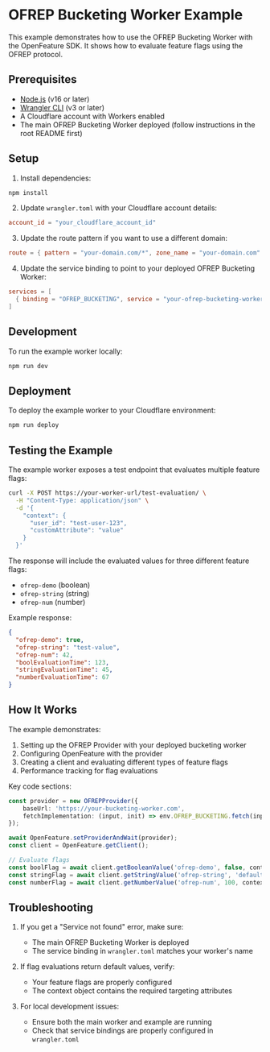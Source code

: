 # OFREP Bucketing Worker Example

This example demonstrates how to use the OFREP Bucketing Worker with the OpenFeature SDK. It shows how to evaluate feature flags using the OFREP protocol.

## Prerequisites

- [Node.js](https://nodejs.org/) (v16 or later)
- [Wrangler CLI](https://developers.cloudflare.com/workers/wrangler/install-and-update/) (v3 or later)
- A Cloudflare account with Workers enabled
- The main OFREP Bucketing Worker deployed (follow instructions in the root README first)

## Setup

1. Install dependencies:
```bash
npm install
```

2. Update `wrangler.toml` with your Cloudflare account details:
```toml
account_id = "your_cloudflare_account_id"
```

3. Update the route pattern if you want to use a different domain:
```toml
route = { pattern = "your-domain.com/*", zone_name = "your-domain.com" }
```

4. Update the service binding to point to your deployed OFREP Bucketing Worker:
```toml
services = [
  { binding = "OFREP_BUCKETING", service = "your-ofrep-bucketing-worker-name" }
]
```

## Development

To run the example worker locally:
```bash
npm run dev
```

## Deployment

To deploy the example worker to your Cloudflare environment:
```bash
npm run deploy
```

## Testing the Example

The example worker exposes a test endpoint that evaluates multiple feature flags:

```bash
curl -X POST https://your-worker-url/test-evaluation/ \
  -H "Content-Type: application/json" \
  -d '{
    "context": {
      "user_id": "test-user-123",
      "customAttribute": "value"
    }
  }'
```

The response will include the evaluated values for three different feature flags:
- `ofrep-demo` (boolean)
- `ofrep-string` (string)
- `ofrep-num` (number)

Example response:
```json
{
  "ofrep-demo": true,
  "ofrep-string": "test-value",
  "ofrep-num": 42,
  "boolEvaluationTime": 123,
  "stringEvaluationTime": 45,
  "numberEvaluationTime": 67
}
```

## How It Works

The example demonstrates:
1. Setting up the OFREP Provider with your deployed bucketing worker
2. Configuring OpenFeature with the provider
3. Creating a client and evaluating different types of feature flags
4. Performance tracking for flag evaluations

Key code sections:
```typescript
const provider = new OFREPProvider({ 
    baseUrl: 'https://your-bucketing-worker.com',
    fetchImplementation: (input, init) => env.OFREP_BUCKETING.fetch(input, init)
});

await OpenFeature.setProviderAndWait(provider);
const client = OpenFeature.getClient();

// Evaluate flags
const boolFlag = await client.getBooleanValue('ofrep-demo', false, context);
const stringFlag = await client.getStringValue('ofrep-string', 'default', context);
const numberFlag = await client.getNumberValue('ofrep-num', 100, context);
```

## Troubleshooting

1. If you get a "Service not found" error, make sure:
   - The main OFREP Bucketing Worker is deployed
   - The service binding in `wrangler.toml` matches your worker's name

2. If flag evaluations return default values, verify:
   - Your feature flags are properly configured
   - The context object contains the required targeting attributes

3. For local development issues:
   - Ensure both the main worker and example are running
   - Check that service bindings are properly configured in `wrangler.toml`

